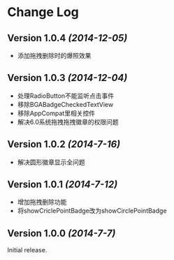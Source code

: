 Change Log
==========

Version 1.0.4 *(2014-12-05)*
----------------------------

- 添加拖拽删除时的爆照效果

Version 1.0.3 *(2014-12-04)*
----------------------------

- 处理RadioButton不能监听点击事件
- 移除BGABadgeCheckedTextView
- 移除AppCompat里相关控件
- 解决6.0系统拖拽拖拽徽章的权限问题

Version 1.0.2 *(2014-7-16)*
----------------------------

- 解决圆形徽章显示全问题

Version 1.0.1 *(2014-7-12)*
----------------------------

- 增加拖拽删除功能
- 将showCriclePointBadge改为showCirclePointBadge

Version 1.0.0 *(2014-7-7)*
----------------------------

Initial release.